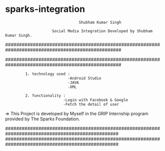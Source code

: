 # sparks-integration
                                     Shubham Kumar Singh

                         Social Media Integration Developed by Shubham Kumar Singh.

    
 ##################################################################################################

 ##################################################################################################
 
             1. technology used :
                                -Android Studio
                                -JAVA
                                -XML
                                
             2. functionality :
                              -Login with Facebook & Google
                              -Fetch the detail of user
                              
                              
                              
  => This Project is developed by Myself in the GRIP Internship program provided by The Sparks Foundation.
  

   #################################################################################################
   #################################################################################################
            
